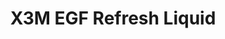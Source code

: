 ---
title: X3M EGF Refresh Liquid
description:
image: /images/produkter/image10.jpg
shop_link: 'https://www.beauty-bar.se/partner/pipers-hudvard/?add-to-cart=1608'
info_link: 'https://www.beauty-bar.se/produkt/x3m-egf-refresh-liquid100ml/'
pris: '295:-'
category: Toner
---
